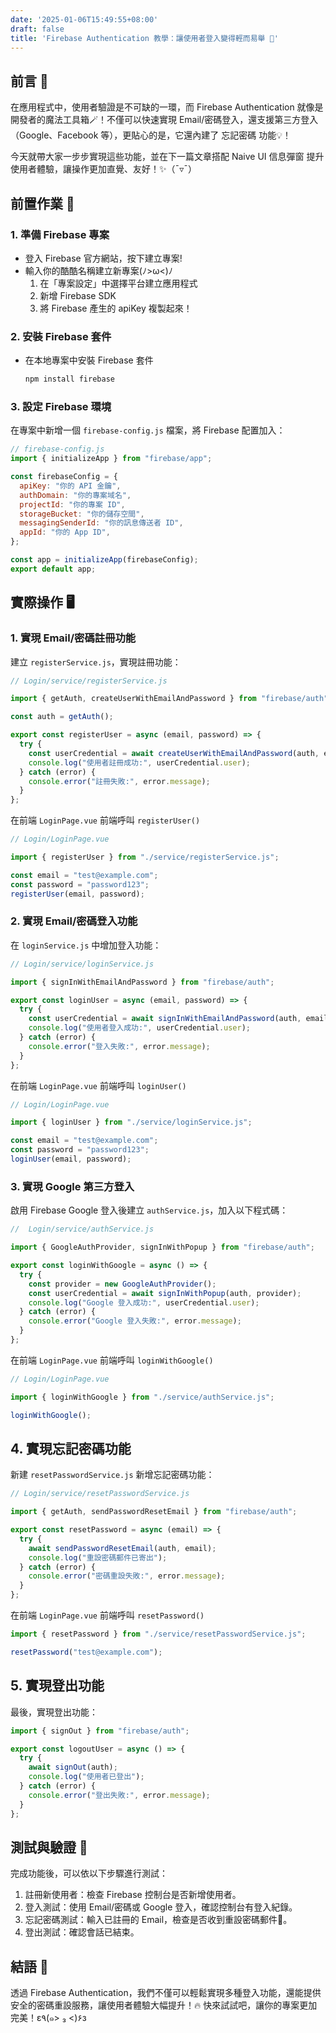```yaml
---
date: '2025-01-06T15:49:55+08:00'
draft: false
title: 'Firebase Authentication 教學：讓使用者登入變得輕而易舉 🔐'
---
```

## 前言 🎤
在應用程式中，使用者驗證是不可缺的一環，而 Firebase Authentication 就像是開發者的魔法工具箱🪄！不僅可以快速實現 Email/密碼登入，還支援第三方登入（Google、Facebook 等），更貼心的是，它還內建了 忘記密碼 功能💡！

今天就帶大家一步步實現這些功能，並在下一篇文章搭配 Naive UI 信息彈窗 提升使用者體驗，讓操作更加直覺、友好！✨（¯▿¯）

## 前置作業 📌
### 1. 準備 Firebase 專案
-  登入 Firebase 官方網站，按下建立專案!
-  輸入你的酷酷名稱建立新專案(ﾉ>ω<)ﾉ
    1. 在「專案設定」中選擇平台建立應用程式
    2. 新增 Firebase SDK
    3. 將 Firebase 產生的 apiKey 複製起來！
        

### 2. 安裝 Firebase 套件
- 在本地專案中安裝 Firebase 套件
    ```bash
    npm install firebase
    ```
        
### 3. 設定 Firebase 環境
在專案中新增一個 `firebase-config.js` 檔案，將 Firebase 配置加入：
```javascript
// firebase-config.js
import { initializeApp } from "firebase/app";

const firebaseConfig = {
  apiKey: "你的 API 金鑰",
  authDomain: "你的專案域名",
  projectId: "你的專案 ID",
  storageBucket: "你的儲存空間",
  messagingSenderId: "你的訊息傳送者 ID",
  appId: "你的 App ID",
};

const app = initializeApp(firebaseConfig);
export default app;
```

## 實際操作 🖥️
### 1. 實現 Email/密碼註冊功能
建立 `registerService.js`，實現註冊功能：
```javascript
// Login/service/registerService.js

import { getAuth, createUserWithEmailAndPassword } from "firebase/auth";

const auth = getAuth();

export const registerUser = async (email, password) => {
  try {
    const userCredential = await createUserWithEmailAndPassword(auth, email, password);
    console.log("使用者註冊成功:", userCredential.user);
  } catch (error) {
    console.error("註冊失敗:", error.message);
  }
};

```
在前端 `LoginPage.vue` 前端呼叫 `registerUser()`
```javascript
// Login/LoginPage.vue

import { registerUser } from "./service/registerService.js";

const email = "test@example.com";
const password = "password123";
registerUser(email, password);
```

### 2. 實現 Email/密碼登入功能
在 `loginService.js` 中增加登入功能：
```javascript
// Login/service/loginService.js

import { signInWithEmailAndPassword } from "firebase/auth";

export const loginUser = async (email, password) => {
  try {
    const userCredential = await signInWithEmailAndPassword(auth, email, password);
    console.log("使用者登入成功:", userCredential.user);
  } catch (error) {
    console.error("登入失敗:", error.message);
  }
};
```
在前端 `LoginPage.vue` 前端呼叫 `loginUser()`
```javascript
// Login/LoginPage.vue

import { loginUser } from "./service/loginService.js";

const email = "test@example.com";
const password = "password123";
loginUser(email, password);
```

### 3. 實現 Google 第三方登入
啟用 Firebase Google 登入後建立 `authService.js`，加入以下程式碼：

```javascript
//  Login/service/authService.js

import { GoogleAuthProvider, signInWithPopup } from "firebase/auth";

export const loginWithGoogle = async () => {
  try {
    const provider = new GoogleAuthProvider();
    const userCredential = await signInWithPopup(auth, provider);
    console.log("Google 登入成功:", userCredential.user);
  } catch (error) {
    console.error("Google 登入失敗:", error.message);
  }
};
```
在前端 `LoginPage.vue` 前端呼叫 `loginWithGoogle()`
```javascript
// Login/LoginPage.vue

import { loginWithGoogle } from "./service/authService.js";

loginWithGoogle();
```
## 4. 實現忘記密碼功能
新建 `resetPasswordService.js` 新增忘記密碼功能：
```javascript
// Login/service/resetPasswordService.js

import { getAuth, sendPasswordResetEmail } from "firebase/auth";

export const resetPassword = async (email) => {
  try {
    await sendPasswordResetEmail(auth, email);
    console.log("重設密碼郵件已寄出");
  } catch (error) {
    console.error("密碼重設失敗:", error.message);
  }
};
```
在前端 `LoginPage.vue` 前端呼叫 `resetPassword()`
```javascript
import { resetPassword } from "./service/resetPasswordService.js";

resetPassword("test@example.com");
```

## 5. 實現登出功能
最後，實現登出功能：
```javascript
import { signOut } from "firebase/auth";

export const logoutUser = async () => {
  try {
    await signOut(auth);
    console.log("使用者已登出");
  } catch (error) {
    console.error("登出失敗:", error.message);
  }
};
```
## 測試與驗證 🔄

完成功能後，可以依以下步驟進行測試：
1. 註冊新使用者：檢查 Firebase 控制台是否新增使用者。
2. 登入測試：使用 Email/密碼或 Google 登入，確認控制台有登入紀錄。
3. 忘記密碼測試：輸入已註冊的 Email，檢查是否收到重設密碼郵件📩。
4. 登出測試：確認會話已結束。

## 結語 🎉

透過 Firebase Authentication，我們不僅可以輕鬆實現多種登入功能，還能提供安全的密碼重設服務，讓使用者體驗大幅提升！🔥 快來試試吧，讓你的專案更加完美！ε٩(๑> ₃ <)۶з